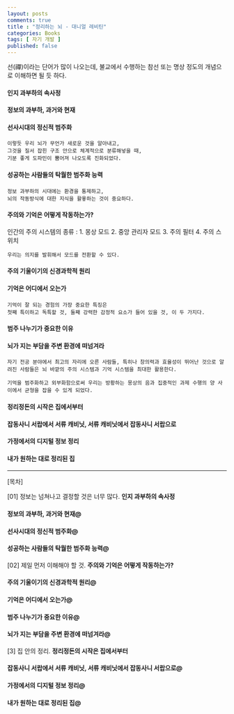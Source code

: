 ```yaml
---
layout: posts
comments: true
title : "정리하는 뇌 - 대니얼 레비틴"
categories: Books
tags: [ 자기 개발 ]
published: false
---
```


선(禪)이라는 단어가 많이 나오는데, 불교에서 수행하는 참선 또는 명상 정도의 개념으로 이해하면 될 듯 하다.

#### 인지 과부하의 속사정

#### 정보의 과부하, 과거와 현재

#### 선사시대의 정신적 범주화

```text
이렇듯 우리 뇌가 무언가 새로운 것을 알아내고,
그것을 질서 잡힌 구조 안으로 체계적으로 분류해넣을 때,
기분 좋게 도파민이 뿜어져 나오도록 진화되었다.
```

#### 성공하는 사람들의 탁월한 범주화 능력

```text
정보 과부하의 시대에는 환경을 통제하고,
뇌의 작동방식에 대한 지식을 활욯하는 것이 중요하다.
```

#### 주의와 기억은 어떻게 작동하는가?

인간의 주의 시스템의 종류
 : 1. 몽상 모드
   2. 중앙 관리자 모드
   3. 주의 필터
   4. 주의 스위치

```text
우리는 의지를 발휘해서 모드를 전환할 수 있다.
```

#### 주의 기울이기의 신경과학적 원리

#### 기억은 어디에서 오는가

```text
기억이 잘 되는 경험의 가장 중요한 특징은 
첫째 특이하고 독특할 것, 둘째 강력한 감정적 요소가 들어 있을 것, 이 두 가지다.
```

#### 범주 나누기가 중요한 이유

#### 뇌가 지는 부담을 주변 환경에 떠넘겨라

```text
자기 전공 분야에서 최고의 자리에 오른 사람들, 특히나 창의력과 효율성이 뛰어난 것으로 알려진 사람들은 뇌 바깥의 주의 시스템과 기억 시스템을 최대한 활용한다.
```

```text
기억을 범주화하고 외부화함으로써 우리는 방황하는 몽상의 음과 집중적인 과제 수행의 양 사이에서 균형을 잡을 수 있게 되었다.
```

#### 정리정돈의 시작은 집에서부터

#### 잡동사니 서랍에서 서류 캐비닛, 서류 캐비닛에서 잡동사니 서랍으로

#### 가정에서의 디지털 정보 정리

#### 내가 원하는 대로 정리된 집

---
[목차]

[01] 정보는 넘쳐나고 결정할 것은 너무 많다. **인지 과부하의 속사정**

#### 정보의 과부하, 과거와 현재@

#### 선사시대의 정신적 범주화@

#### 성공하는 사람들의 탁월한 범주화 능력@

[02] 제일 먼저 이해해야 할 것. **주의와 기억은 어떻게 작동하는가?**

#### 주의 기울이기의 신경과학적 원리@

#### 기억은 어디에서 오는가@

#### 범주 나누기가 중요한 이유@

#### 뇌가 지는 부담을 주변 환경에 떠넘겨라@

[3] 집 안의 정리. **정리정돈의 시작은 집에서부터**

#### 잡동사니 서랍에서 서류 캐비닛, 서류 캐비닛에서 잡동사니 서랍으로@

#### 가정에서의 디지털 정보 정리@

#### 내가 원하는 대로 정리된 집@
